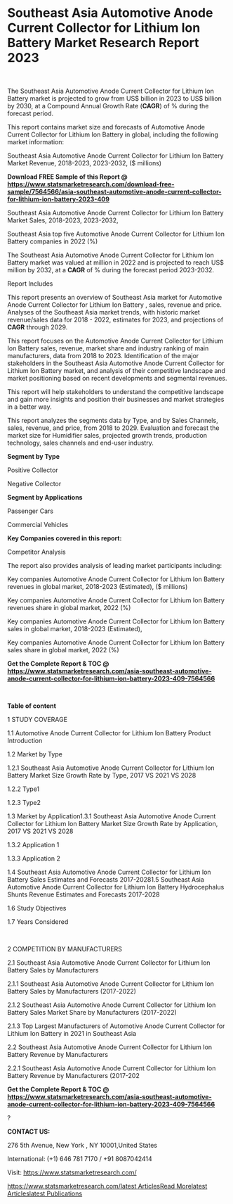 <h1>Southeast Asia Automotive Anode Current Collector for Lithium Ion Battery Market Research Report 2023</h1><br/><p>The Southeast Asia Automotive Anode Current Collector for Lithium Ion Battery market is projected to grow from US$ billion in 2023 to US$ billion by 2030, at a Compound Annual Growth Rate (<strong>CAGR</strong>) of % during the forecast period.</p>
 
 
 
 <p>This report contains market size and forecasts of Automotive Anode Current Collector for Lithium Ion Battery in global, including the following market information:</p>
 
 
 
 <p>Southeast Asia Automotive Anode Current Collector for Lithium Ion Battery Market Revenue, 2018-2023, 2023-2032, ($ millions)</p>
 
 
 
 <p><strong>Download FREE Sample of this Report @ <a href="https://www.statsmarketresearch.com/download-free-sample/7564566/asia-southeast-automotive-anode-current-collector-for-lithium-ion-battery-2023-409">https://www.statsmarketresearch.com/download-free-sample/7564566/asia-southeast-automotive-anode-current-collector-for-lithium-ion-battery-2023-409</a></strong></p>
 
 
 
 <p>Southeast Asia Automotive Anode Current Collector for Lithium Ion Battery Market Sales, 2018-2023, 2023-2032,</p>
 
 
 
 <p>Southeast Asia top five Automotive Anode Current Collector for Lithium Ion Battery companies in 2022 (%)</p>
 
 
 
 <p>The Southeast Asia Automotive Anode Current Collector for Lithium Ion Battery market was valued at million in 2022 and is projected to reach US$ million by 2032, at a <strong>CAGR</strong> of % during the forecast period 2023-2032.</p>
 
 
 
 <p>Report Includes</p>
 
 
 
 <p>This report presents an overview of Southeast Asia market for Automotive Anode Current Collector for Lithium Ion Battery , sales, revenue and price. Analyses of the Southeast Asia market trends, with historic market revenue/sales data for 2018 - 2022, estimates for 2023, and projections of <strong>CAGR</strong> through 2029.</p>
 
 
 
 <p>This report focuses on the Automotive Anode Current Collector for Lithium Ion Battery sales, revenue, market share and industry ranking of main manufacturers, data from 2018 to 2023. Identification of the major stakeholders in the Southeast Asia Automotive Anode Current Collector for Lithium Ion Battery market, and analysis of their competitive landscape and market positioning based on recent developments and segmental revenues.</p>
 
 
 
 <p>This report will help stakeholders to understand the competitive landscape and gain more insights and position their businesses and market strategies in a better way.</p>
 
 
 
 <p>This report analyzes the segments data by Type, and by Sales Channels, sales, revenue, and price, from 2018 to 2029. Evaluation and forecast the market size for Humidifier sales, projected growth trends, production technology, sales channels and end-user industry.</p>
 
 
 
 <p><strong>Segment by Type</strong></p>
 
 
 
 <p>Positive Collector</p>
 
 
 
 <p>Negative Collector</p>
 
 
 
 <p><strong>Segment <strong><strong>by Applications</strong></strong></strong></p>
 
 
 
 <p>Passenger Cars</p>
 
 
 
 <p>Commercial Vehicles</p>
 
 
 
 <p><strong>Key Companies covered in this report:</strong></p>
 
 
 
 <p>Competitor Analysis</p>
 
 
 
 <p>The report also provides analysis of leading market participants including:</p>
 
 
 
 <p>Key companies Automotive Anode Current Collector for Lithium Ion Battery revenues in global market, 2018-2023 (Estimated), ($ millions)</p>
 
 
 
 <p>Key companies Automotive Anode Current Collector for Lithium Ion Battery revenues share in global market, 2022 (%)</p>
 
 
 
 <p>Key companies Automotive Anode Current Collector for Lithium Ion Battery sales in global market, 2018-2023 (Estimated),</p>
 
 
 
 <p>Key companies Automotive Anode Current Collector for Lithium Ion Battery sales share in global market, 2022 (%)</p>
 
 
 
 <div><b>Get the Complete Report & TOC @ <a href="https://www.statsmarketresearch.com/asia-southeast-automotive-anode-current-collector-for-lithium-ion-battery-2023-409-7564566">https://www.statsmarketresearch.com/asia-southeast-automotive-anode-current-collector-for-lithium-ion-battery-2023-409-7564566</a></b></div>
 
 
 
 <p><br />
 
 <b>Table of content</b></p>
 
 
 
 <p>1 STUDY COVERAGE<br />
 
 1.1 Automotive Anode Current Collector for Lithium Ion Battery Product Introduction<br />
 
 1.2 Market by Type<br />
 
 1.2.1 Southeast Asia Automotive Anode Current Collector for Lithium Ion Battery Market Size Growth Rate by Type, 2017 VS 2021 VS 2028<br />
 
 1.2.2 Type1<br />
 
 1.2.3 Type2<br />
 
 1.3 Market by Application1.3.1 Southeast Asia Automotive Anode Current Collector for Lithium Ion Battery Market Size Growth Rate by Application, 2017 VS 2021 VS 2028<br />
 
 1.3.2 Application 1<br />
 
 1.3.3 Application 2<br />
 
 1.4 Southeast Asia Automotive Anode Current Collector for Lithium Ion Battery Sales Estimates and Forecasts 2017-20281.5 Southeast Asia Automotive Anode Current Collector for Lithium Ion Battery Hydrocephalus Shunts Revenue Estimates and Forecasts 2017-2028<br />
 
 1.6 Study Objectives<br />
 
 1.7 Years Considered<br />
 
 <br />
 
 2 COMPETITION BY MANUFACTURERS<br />
 
 2.1 Southeast Asia Automotive Anode Current Collector for Lithium Ion Battery Sales by Manufacturers<br />
 
 2.1.1 Southeast Asia Automotive Anode Current Collector for Lithium Ion Battery Sales by Manufacturers (2017-2022)<br />
 
 2.1.2 Southeast Asia Automotive Anode Current Collector for Lithium Ion Battery Sales Market Share by Manufacturers (2017-2022)<br />
 
 2.1.3 Top Largest Manufacturers of Automotive Anode Current Collector for Lithium Ion Battery in 2021 in Southeast Asia<br />
 
 2.2 Southeast Asia Automotive Anode Current Collector for Lithium Ion Battery Revenue by Manufacturers<br />
 
 2.2.1 Southeast Asia Automotive Anode Current Collector for Lithium Ion Battery Revenue by Manufacturers (2017-202</p>
 
 
 
 <div><b>Get the Complete Report & TOC @ <a href="https://www.statsmarketresearch.com/asia-southeast-automotive-anode-current-collector-for-lithium-ion-battery-2023-409-7564566">https://www.statsmarketresearch.com/asia-southeast-automotive-anode-current-collector-for-lithium-ion-battery-2023-409-7564566</a></b></div>
 
 
 
 <p>? </p>
 
 
 
 <p><b>CONTACT US:</b><br />
 
 276 5th Avenue, New York , NY 10001,United States<br />
 
 International: (+1) 646 781 7170 / +91 8087042414<br />
 
 Visit: <a href="https://www.statsmarketresearch.com/">https://www.statsmarketresearch.com/</a><br />
 
 <a href="https://gyeongbokgung.com">https://www.statsmarketresearch.com/</a><a href="https://hallyeomaritime.com">latest Articles</a><a href="https://jingwansa.com">Read More</a><a href="https://nguoiviet.jp/">latest Articles</a><a href="https://www.intelmarketresearch.com/">latest Publications</a></p>